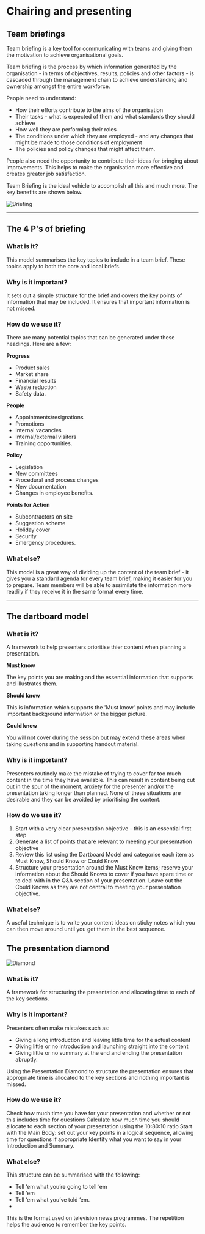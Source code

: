 # Chairing and presenting

## Team briefings

Team briefing is a key tool for communicating with teams and giving them the motivation to achieve organisational goals.	

Team briefing is the process by which information generated by the organisation - in terms of objectives, results, policies and other factors - is cascaded through the management chain to achieve understanding and ownership amongst the entire workforce.

People need to understand:

- How their efforts contribute to the aims of the organisation
- Their tasks - what is expected of them and what standards they should achieve
- How well they are performing their roles
- The conditions under which they are employed - and any changes that might be made to those conditions of employment
- The policies and policy changes that might affect them.

People also need the opportunity to contribute their ideas for bringing about improvements. This helps to make the organisation more effective and creates greater job satisfaction.

Team Briefing is the ideal vehicle to accomplish all this and much more. The key benefits are shown below.

![Briefing](/img/briefing.jpeg)

---

## The 4 P's of briefing

### What is it?

This model summarises the key topics to include in a team brief. These topics apply to both the core and local briefs.

### Why is it important?

It sets out a simple structure for the brief and covers the key points of information that may be included. It ensures that important information is not missed.

### How do we use it?

There are many potential topics that can be generated under these headings. 
Here are a few:

**Progress**

- Product sales
- Market share
- Financial results
- Waste reduction
- Safety data.

**People**

- Appointments/resignations
- Promotions
- Internal vacancies
- Internal/external visitors
- Training opportunities.

**Policy**

- Legislation
- New committees
- Procedural and process changes
- New documentation
- Changes in employee benefits.

**Points for Action**

- Subcontractors on site
- Suggestion scheme
- Holiday cover
- Security
- Emergency procedures.

### What else?

This model is a great way of dividing up the content of the team brief - it gives you a standard agenda for every team brief, making it easier for you to prepare. Team members will be able to assimilate the information more readily if they receive it in the same format every time.

---

## The dartboard model

### What is it?

A framework to help presenters prioritise thier content when planning a presentation.

**Must know**

The key points you are making and the essential information that supports and illustrates them.

**Should know**

This is information which supports the 'Must know' points and may include important background information or the bigger picture.

**Could know**

You will not cover during the session but may extend these areas when taking questions and in supporting handout material.

### Why is it important?

Presenters routinely make the mistake of trying to cover far too much content in the time they have available. This can result in content being cut out in the spur of the moment, anxiety for the presenter and/or the presentation taking longer than planned. None of these situations are desirable and they can be avoided by prioritising the content.

### How do we use it?

1. Start with a very clear presentation objective - this is an essential first step
2. Generate a list of points that are relevant to meeting your presentation objective
3. Review this list using the Dartboard Model and categorise each item as Must Know, Should Know or Could Know
4. Structure your presentation around the Must Know items; reserve your information about the Should Knows to cover if you have spare time or to deal with in the Q&A section of your presentation. Leave out the Could Knows as they are not central to meeting your presentation objective.

### What else?

A useful technique is to write your content ideas on sticky notes which you can then move around until you get them in the best sequence.

## The presentation diamond

![Diamond](/img/diamond.jpeg)

### What is it?

A framework for structuring the presentation and allocating time to each of the key sections.

### Why is it important?

Presenters often make mistakes such as:

- Giving a long introduction and leaving little time for the actual content
- Giving little or no introduction and launching straight into the content
- Giving little or no summary at the end and ending the presentation abruptly.

Using the Presentation Diamond to structure the presentation ensures that appropriate time is allocated to the key sections and nothing important is missed.

### How do we use it?

Check how much time you have for your presentation and whether or not this includes time for questions
Calculate how much time you should allocate to each section of your presentation using the 10:80:10 ratio
Start with the Main Body: set out your key points in a logical sequence, allowing time for questions if appropriate
Identify what you want to say in your Introduction and Summary.

### What else?

This structure can be summarised with the following:

- Tell ‘em what you’re going to tell ‘em
- Tell ‘em
- Tell ‘em what you’ve told ‘em.
- 
This is the format used on television news programmes. The repetition helps the audience to remember the key points.
